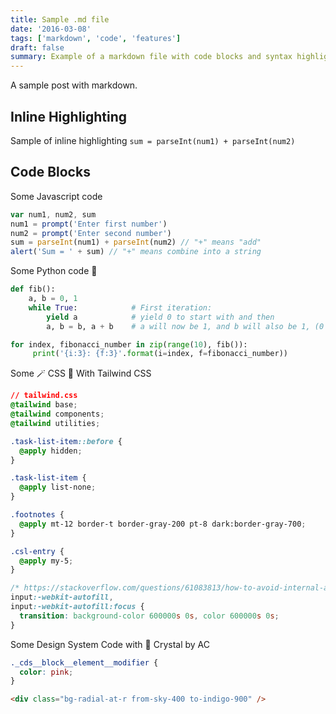 ```yaml
---
title: Sample .md file
date: '2016-03-08'
tags: ['markdown', 'code', 'features']
draft: false
summary: Example of a markdown file with code blocks and syntax highlighting
---
```


A sample post with markdown.

## Inline Highlighting

Sample of inline highlighting `sum = parseInt(num1) + parseInt(num2)`

## Code Blocks

Some Javascript code

```javascript
var num1, num2, sum
num1 = prompt('Enter first number')
num2 = prompt('Enter second number')
sum = parseInt(num1) + parseInt(num2) // "+" means "add"
alert('Sum = ' + sum) // "+" means combine into a string
```

Some Python code 🐍

```python
def fib():
    a, b = 0, 1
    while True:            # First iteration:
        yield a            # yield 0 to start with and then
        a, b = b, a + b    # a will now be 1, and b will also be 1, (0 + 1)

for index, fibonacci_number in zip(range(10), fib()):
     print('{i:3}: {f:3}'.format(i=index, f=fibonacci_number))
```

Some 🪄 CSS 🎨 With Tailwind CSS

```css
// tailwind.css
@tailwind base;
@tailwind components;
@tailwind utilities;

.task-list-item::before {
  @apply hidden;
}

.task-list-item {
  @apply list-none;
}

.footnotes {
  @apply mt-12 border-t border-gray-200 pt-8 dark:border-gray-700;
}

.csl-entry {
  @apply my-5;
}

/* https://stackoverflow.com/questions/61083813/how-to-avoid-internal-autofill-selected-style-to-be-applied */
input:-webkit-autofill,
input:-webkit-autofill:focus {
  transition: background-color 600000s 0s, color 600000s 0s;
}
```

Some Design System Code with 💎 Crystal by AC

```css
._cds__block__element__modifier {
  color: pink;
}
```

```html
<div class="bg-radial-at-r from-sky-400 to-indigo-900" />
```
